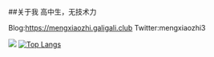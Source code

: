 ##关于我
高中生，无技术力

Blog:https://mengxiaozhi.galigali.club
Twitter:mengxiaozhi3

![](https://github-readme-stats.vercel.app/api?username=mengxiaozhi)
[![Top Langs](https://github-readme-stats.vercel.app/api/top-langs/?username=mengxiaozhi)](https://github.com/mengxiaozhi/github-readme-stats)
